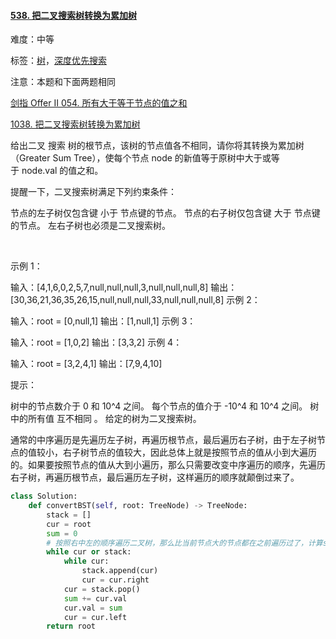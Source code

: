 #### [538. 把二叉搜索树转换为累加树](https://leetcode-cn.com/problems/convert-bst-to-greater-tree/)

难度：中等

标签：[树](../Topic/树.md)，[深度优先搜索](../Topic/深度优先搜索.md)

注意：本题和下面两题相同

[剑指 Offer II 054. 所有大于等于节点的值之和](https://leetcode-cn.com/problems/w6cpku/)

[1038. 把二叉搜索树转换为累加树](https://leetcode-cn.com/problems/binary-search-tree-to-greater-sum-tree/)

给出二叉 搜索 树的根节点，该树的节点值各不相同，请你将其转换为累加树（Greater Sum Tree），使每个节点 node 的新值等于原树中大于或等于 node.val 的值之和。

提醒一下，二叉搜索树满足下列约束条件：

节点的左子树仅包含键 小于 节点键的节点。
节点的右子树仅包含键 大于 节点键的节点。
左右子树也必须是二叉搜索树。

 

示例 1：

输入：[4,1,6,0,2,5,7,null,null,null,3,null,null,null,8]
输出：[30,36,21,36,35,26,15,null,null,null,33,null,null,null,8]
示例 2：

输入：root = [0,null,1]
输出：[1,null,1]
示例 3：

输入：root = [1,0,2]
输出：[3,3,2]
示例 4：

输入：root = [3,2,4,1]
输出：[7,9,4,10]


提示：

树中的节点数介于 0 和 10^4 之间。
每个节点的值介于 -10^4 和 10^4 之间。
树中的所有值 互不相同 。
给定的树为二叉搜索树。



通常的中序遍历是先遍历左子树，再遍历根节点，最后遍历右子树，由于左子树节点的值较小，右子树节点的值较大，因此总体上就是按照节点的值从小到大遍历的。如果要按照节点的值从大到小遍历，那么只需要改变中序遍历的顺序，先遍历右子树，再遍历根节点，最后遍历左子树，这样遍历的顺序就颠倒过来了。

```python
class Solution:
    def convertBST(self, root: TreeNode) -> TreeNode:
        stack = []
        cur = root
        sum = 0
        # 按照右中左的顺序遍历二叉树，那么比当前节点大的节点都在之前遍历过了，计算sum即可
        while cur or stack:
            while cur:
                stack.append(cur)
                cur = cur.right
            cur = stack.pop()
            sum += cur.val 
            cur.val = sum  
            cur = cur.left  
        return root
```

